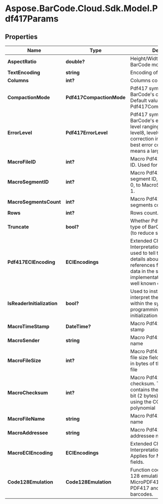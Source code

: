 # Aspose.BarCode.Cloud.Sdk.Model.Pdf417Params

## Properties

Name | Type | Description | Notes
---- | ---- | ----------- | -----
**AspectRatio** | **double?** | Height/Width ratio of 2D BarCode module. | [optional]
**TextEncoding** | **string** | Encoding of codetext. | [optional]
**Columns** | **int?** | Columns count. | [optional]
**CompactionMode** | **Pdf417CompactionMode** | Pdf417 symbology type of BarCode&#39;s compaction mode. Default value: Pdf417CompactionMode.Auto. | [optional]
**ErrorLevel** | **Pdf417ErrorLevel** | Pdf417 symbology type of BarCode&#39;s error correction level ranging from level0 to level8, level0 means no error correction info, level8 means best error correction which means a larger picture. | [optional]
**MacroFileID** | **int?** | Macro Pdf417 barcode&#39;s file ID. Used for MacroPdf417. | [optional]
**MacroSegmentID** | **int?** | Macro Pdf417 barcode&#39;s segment ID, which starts from 0, to MacroSegmentsCount - 1. | [optional]
**MacroSegmentsCount** | **int?** | Macro Pdf417 barcode segments count. | [optional]
**Rows** | **int?** | Rows count. | [optional]
**Truncate** | **bool?** | Whether Pdf417 symbology type of BarCode is truncated (to reduce space). | [optional]
**Pdf417ECIEncoding** | **ECIEncodings** | Extended Channel Interpretation Identifiers. It is used to tell the barcode reader details about the used references for encoding the data in the symbol. Current implementation consists all well known charset encodings. | [optional]
**IsReaderInitialization** | **bool?** | Used to instruct the reader to interpret the data contained within the symbol as programming for reader initialization | [optional]
**MacroTimeStamp** | **DateTime?** | Macro Pdf417 barcode time stamp | [optional]
**MacroSender** | **string** | Macro Pdf417 barcode sender name | [optional]
**MacroFileSize** | **int?** | Macro Pdf417 file size. The file size field contains the size in bytes of the entire source file | [optional]
**MacroChecksum** | **int?** | Macro Pdf417 barcode checksum. The checksum field contains the value of the 16-bit (2 bytes) CRC checksum using the CCITT-16 polynomial | [optional]
**MacroFileName** | **string** | Macro Pdf417 barcode file name | [optional]
**MacroAddressee** | **string** | Macro Pdf417 barcode addressee name | [optional]
**MacroECIEncoding** | **ECIEncodings** | Extended Channel Interpretation Identifiers. Applies for Macro PDF417 text fields. | [optional]
**Code128Emulation** | **Code128Emulation** | Function codeword for Code 128 emulation. Applied for MicroPDF417 only. Ignored for PDF417 and MacroPDF417 barcodes. | [optional]

